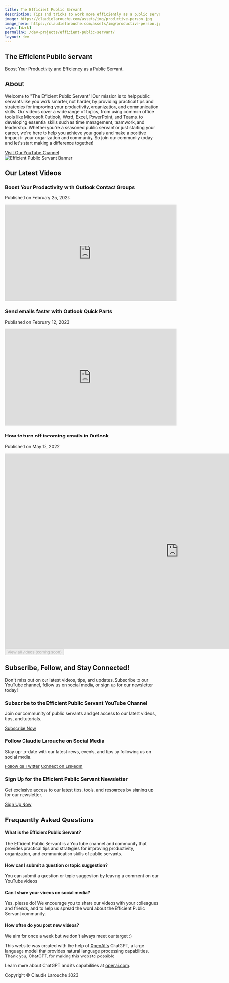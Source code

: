 ```yaml
---
title: The Efficient Public Servant
description: Tips and tricks to work more efficiently as a public servant
image: https://claudielarouche.com/assets/img/productive-person.jpg
image_hero: https://claudielarouche.com/assets/img/productive-person.jpg
tags: [Work]
permalink: /dev-projects/efficient-public-servant/
layout: dev
---
```




<section class="hero-section">
			<div class="container">
				<h1>The Efficient Public Servant</h1>
				<p>Boost Your Productivity and Efficiency as a Public Servant.</p>
			</div>
		</section>
		<section id="about" class="section-about">
	<div class="container">
		<div class="row">
			<div class="col-md-6">
				<h2>About</h2>
				<p>Welcome to "The Efficient Public Servant"! Our mission is to help public servants like you work smarter, not harder, by providing practical tips and strategies for improving your productivity, organization, and communication skills. Our videos cover a wide range of topics, from using common office tools like Microsoft Outlook, Word, Excel, PowerPoint, and Teams, to developing essential skills such as time management, teamwork, and leadership. Whether you're a seasoned public servant or just starting your career, we're here to help you achieve your goals and make a positive impact in your organization and community. So join our community today and let's start making a difference together!</p>
				<a href="https://www.youtube.com/watch?v=R6aueKiDYVc&list=PL2PsmJC9DKmhlN_Z9ELsciKbF2EnLl67d" class="btn btn-primary" target="_blank">Visit Our YouTube Channel</a>
			</div>
			<div class="col-md-6">
				<img src="https://claudielarouche.com/assets/img/productive-person.jpg" alt="Efficient Public Servant Banner">
			</div>
		</div>
	</div>
<section id="latest-videos" class="section-services">
	<div class="container">
		<h2>Our Latest Videos</h2>
		<div class="row">
			<div class="col-md-4">
				<div class="video-item">
					<h3>Boost Your Productivity with Outlook Contact Groups</h3>
					<p>Published on February 25, 2023</p>
					<div class="embed-responsive embed-responsive-16by9">
						<iframe width="560" height="315" src="https://www.youtube.com/embed/FQJNF1pTpqU" title="YouTube video player" frameborder="0" allow="accelerometer; autoplay; clipboard-write; encrypted-media; gyroscope; picture-in-picture; web-share" allowfullscreen></iframe>
					</div>
				</div>
			</div>
			<div class="col-md-4">
				<div class="video-item">
					<h3>Send emails faster with Outlook Quick Parts</h3>
					<p>Published on February 12, 2023</p>
					<div class="embed-responsive embed-responsive-16by9">
						<iframe width="560" height="315" src="https://www.youtube.com/embed/KrUL8vR17u4" title="YouTube video player" frameborder="0" allow="accelerometer; autoplay; clipboard-write; encrypted-media; gyroscope; picture-in-picture; web-share" allowfullscreen></iframe>
					</div>
				</div>
			</div>			
			<div class="col-md-4">
				<div class="video-item">
					<h3>How to turn off incoming emails in Outlook</h3>
					<p>Published on May 13, 2022</p>
					<div class="embed-responsive embed-responsive-16by9">
						<iframe width="1131" height="636" src="https://www.youtube.com/embed/nQ5pxJRz1dU?list=PL2PsmJC9DKmhlN_Z9ELsciKbF2EnLl67d" title="How to turn off incoming emails in Outlook" frameborder="0" allow="accelerometer; autoplay; clipboard-write; encrypted-media; gyroscope; picture-in-picture; web-share" allowfullscreen></iframe>
					</div>
				</div>
			</div>
			<div class="row">
			<div class="col-md-12 text-center">
				<button class="btn btn-secondary" disabled>View all videos (coming soon)</button>
			</div>
		</div>
		</div>
	</div>
</section>
<section id="subscribe" class="section-subscribe">
	<div class="container">
		<h2>Subscribe, Follow, and Stay Connected!</h2>
		<p>Don't miss out on our latest videos, tips, and updates. Subscribe to our YouTube channel, follow us on social media, or sign up for our newsletter today!</p>
		<div class="row">
			<div class="col-md-4">
				<div class="card">
					<div class="card-body">
						<h3 class="card-subtitle mb-2 text-muted">Subscribe to the Efficient Public Servant YouTube Channel</h3>
						<p>Join our community of public servants and get access to our latest videos, tips, and tutorials.</p>
						<a href="https://www.youtube.com/channel/UCI0op2BADy5_PDbb_IchtWg?sub_confirmation=1" class="btn btn-primary" target="_blank">Subscribe Now</a>
					</div>
				</div>
			</div>
			<div class="col-md-4">
				<div class="card">
					<div class="card-body">
						<h3 class="card-subtitle mb-2 text-muted">Follow Claudie Larouche on Social Media</h3>
						<p>Stay up-to-date with our latest news, events, and tips by following us on social media.</p>
						<a href="https://www.twitter.com/claudielarouche" class="btn btn-info" target="_blank">Follow on Twitter</a>
						<a href="https://www.linkedin.com/in/claudie-larouche/" class="btn btn-primary" target="_blank">Connect on LinkedIn</a>
					</div>
				</div>
			</div>
			<div class="col-md-4">
				<div class="card">
					<div class="card-body">
						<h3 class="card-subtitle mb-2 text-muted">Sign Up for the Efficient Public Servant Newsletter</h3>
						<p>Get exclusive access to our latest tips, tools, and resources by signing up for our newsletter.</p>
						<a href="https://forms.gle/XGP3ecLZV9MKeAwG8" class="btn btn-secondary" target="_blank">Sign Up Now</a>
					</div>
				</div>
			</div>
		</div>
	</div>
</section>


<section id="faq" class="section-faq">
  <div class="container">
    <h2>Frequently Asked Questions</h2>
    <div class="row">
      <div class="col-md-6">
        <div class="faq-item">
          <h4>What is the Efficient Public Servant?</h4>
          <p>The Efficient Public Servant is a YouTube channel and community that provides practical tips and strategies for improving productivity, organization, and communication skills of public servants.</p>
        </div>
      </div>
      <div class="col-md-6">
        <div class="faq-item">
          <h4>How can I submit a question or topic suggestion?</h4>
          <p>You can submit a question or topic suggestion by leaving a comment on our YouTube videos</p>
        </div>
      </div>
    </div>
    <div class="row">
      <div class="col-md-6">
        <div class="faq-item">
          <h4>Can I share your videos on social media?</h4>
          <p>Yes, please do! We encourage you to share our videos with your colleagues and friends, and to help us spread the word about the Efficient Public Servant community.</p>
        </div>
      </div>
      <div class="col-md-6">
        <div class="faq-item">
          <h4>How often do you post new videos?</h4>
          <p>We aim for once a week but we don't always meet our target :) </p>
        </div>
      </div>
    </div>
  </div>
</section>
<section id="credit" class="section-credit">
	<div class="container">
		<p>This website was created with the help of <a href="https://openai.com" target="_blank">OpenAI's</a> ChatGPT, a large language model that provides natural language processing capabilities. Thank you, ChatGPT, for making this website possible!</p>
		<p>Learn more about ChatGPT and its capabilities at <a href="https://openai.com" target="_blank">openai.com</a>.</p>
	</div>
</section>
<footer>
<div class="container">
<p>Copyright © Claudie Larouche 2023</p>
</div>
</footer>
<script src="https://code.jquery.com/jquery-3.5.1.slim.min.js"></script>
<script src="https://cdn.jsdelivr.net/npm/popper.js@1.16.0/dist/umd/popper.min.js"></script>
<script src="https://stackpath.bootstrapcdn.com/bootstrap/4.5.0/js/bootstrap.min.js"></script>

<script>
    $('.navbar-toggler').click(function() {
        $(this).toggleClass('collapsed');
    });
</script>

</body>

</html>
